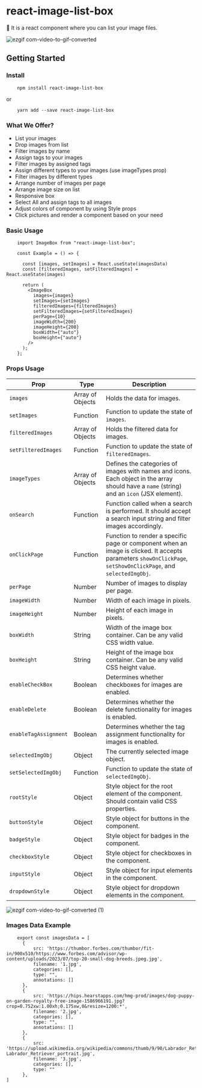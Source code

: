# react-image-list-box

 📢 It is a react component where you can list your image files.


![ezgif com-video-to-gif-converted](https://github.com/koglak/react-image-list-box/assets/24697147/9f0015a3-8176-4cab-818f-57362800b3a8)

## Getting Started

### Install

        npm install react-image-list-box

or

        yarn add --save react-image-list-box

### What We Offer?

* List your images
* Drop images from list
* Filter images by name
* Assign tags to your images
* Filter images by assigned tags
* Assign different types to your images (use imageTypes prop)
* Filter images by different types
* Arrange number of images per page
* Arrange image size on list
* Responsive box
* Select All and assign tags to all images
* Adjust colors of component by using Style props
* Click pictures and render a component based on your need

### Basic Usage

        import ImageBox from "react-image-list-box";

        const Example = () => {

          const [images, setImages] = React.useState(imagesData)
          const [filteredImages, setFilteredImages] = React.useState(images)
          
          return (
            <ImageBox
              images={images}
              setImages={setImages}
              filteredImages={filteredImages}
              setFilteredImages={setFilteredImages}
              perPage={10}
              imageWidth={200}
              imageHeight={200}
              boxWidth={"auto"}
              boxHeight={"auto"}
            />
          );
        };

### Props Usage


| **Prop** | **Type** | **Description** |
| --- | --- | --- |
| `images` | Array of Objects | Holds the data for images. |
| `setImages` | Function | Function to update the state of `images`. |
| `filteredImages` | Array of Objects | Holds the filtered data for images. |
| `setFilteredImages` | Function | Function to update the state of `filteredImages`. |
| `imageTypes` | Array of Objects | Defines the categories of images with names and icons. Each object in the array should have a `name` (string) and an `icon` (JSX element). |
| `onSearch` | Function | Function called when a search is performed. It should accept a search input string and filter images accordingly. |
| `onClickPage` | Function | Function to render a specific page or component when an image is clicked. It accepts parameters `showOnClickPage`, `setShowOnClickPage`, and `selectedImgObj`. |
| `perPage` | Number | Number of images to display per page. |
| `imageWidth` | Number | Width of each image in pixels. |
| `imageHeight` | Number | Height of each image in pixels. |
| `boxWidth` | String | Width of the image box container. Can be any valid CSS width value. |
| `boxHeight` | String | Height of the image box container. Can be any valid CSS height value. |
| `enableCheckBox` | Boolean | Determines whether checkboxes for images are enabled. |
| `enableDelete` | Boolean | Determines whether the delete functionality for images is enabled. |
| `enableTagAssignment` | Boolean | Determines whether the tag assignment functionality for images is enabled. |
| `selectedImgObj` | Object | The currently selected image object. |
| `setSelectedImgObj` | Function | Function to update the state of `selectedImgObj`. |
| `rootStyle` | Object | Style object for the root element of the component. Should contain valid CSS properties. |
| `buttonStyle` | Object | Style object for buttons in the component. |
| `badgeStyle` | Object | Style object for badges in the component. |
| `checkboxStyle` | Object | Style object for checkboxes in the component. |
| `inputStyle` | Object | Style object for input elements in the component. |
| `dropdownStyle` | Object | Style object for dropdown elements in the component. |

![ezgif com-video-to-gif-converted (1)](https://github.com/koglak/react-image-list-box/assets/24697147/938be744-1968-4810-82fb-d9c3aea79c11)

### Images Data Example


        export const imagesData = [
          {
              src: 'https://thumbor.forbes.com/thumbor/fit-in/900x510/https://www.forbes.com/advisor/wp-content/uploads/2023/07/top-20-small-dog-breeds.jpeg.jpg',
              filename: '1.jpg',
              categories: [],
              type: "",
              annotations: []
          },
          {
              src: 'https://hips.hearstapps.com/hmg-prod/images/dog-puppy-on-garden-royalty-free-image-1586966191.jpg?crop=0.752xw:1.00xh;0.175xw,0&resize=1200:*',
              filename: '2.jpg',
              categories: [],
              type: "",
              annotations: []
          },
          {
              src: 'https://upload.wikimedia.org/wikipedia/commons/thumb/9/90/Labrador_Retriever_portrait.jpg/1200px-Labrador_Retriever_portrait.jpg',
              filename: '3.jpg',
              categories: [],
              type: ""
          },
    ]

